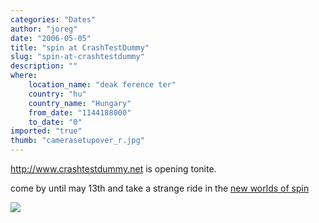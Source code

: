 ```yaml
---
categories: "Dates"
author: "joreg"
date: "2006-05-05"
title: "spin at CrashTestDummy"
slug: "spin-at-crashtestdummy"
description: ""
where: 
    location_name: "deak ference ter"
    country: "hu"
    country_name: "Hungary"
    from_date: "1144188000"
    to_date: "0"
imported: "true"
thumb: "camerasetupover_r.jpg"
---
```



<!--{SPLIT()}-->
<http://www.crashtestdummy.net> is opening tonite.

come by until may 13th and take a strange ride in the [new worlds of spin](https://vvvv.org/404)
<!--~~~-->

![](camerasetupover_r.jpg)
<!--{SPLIT}-->